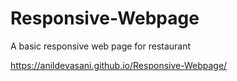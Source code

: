 # Responsive-Webpage
A basic responsive web page for restaurant



 https://anildevasani.github.io/Responsive-Webpage/
